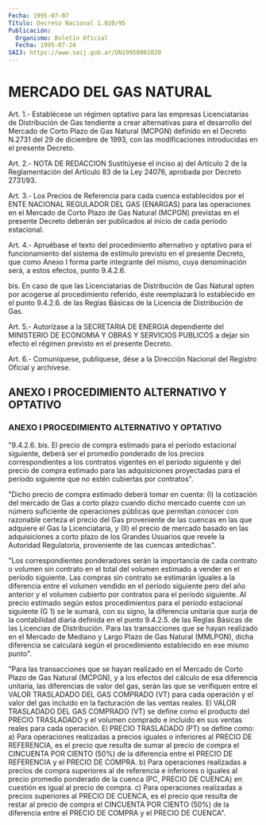 ```yaml
---
Fecha: 1995-07-07
Título: Decreto Nacional 1.020/95
Publicación:
  Organismo: Boletín Oficial
  Fecha: 1995-07-24
SAIJ: https://www.saij.gob.ar/DN19950001020
---
```

# MERCADO DEL GAS NATURAL

<a id="1"></a>
Art.  1.-  Establécese  un  régimen optativo para las empresas Licenciatarias de Distribución de Gas tendiente a crear alternativas para el desarrollo del  Mercado  de Corto Plazo de Gas Natural (MCPGN) definido en el Decreto N.2731 del  29  de diciembre de  1993,  con  las  modificaciones  introducidas  en  el  presente Decreto.

<a id="2"></a>
Art.  2.-  NOTA  DE  REDACCION  Sustitúyese  el  inciso a) del Artículo  2  de la Reglamentación del Artículo 83 de la Ley  24076, aprobada por Decreto 2731/93.

<a id="3"></a>
Art. 3.- Los Precios de Referencia para cada cuenca establecidos  por el ENTE NACIONAL REGULADOR DEL GAS (ENARGAS) para las operaciones  en  el  Mercado  de  Corto  Plazo  de  Gas Natural (MCPGN) previstas en el presente Decreto deberán ser publicados  al inicio de cada período estacional.

<a id="4"></a>
Art.  4.-  Apruébase  el texto del procedimiento alternativo y optativo para el funcionamiento  del  sistema  de estímulo previsto en  el  presente  Decreto, que como Anexo I forma parte  integrante del mismo, cuya denominación  será, a estos efectos, punto 9.4.2.6.

bis.  En  caso de que las Licenciatarias  de  Distribución  de  Gas Natural  opten    por  acogerse  al  procedimiento  referido,  éste reemplazará lo establecido  en  el  punto  9.4.2.6.  de  las Reglas Básicas de la Licencia de Distribución de Gas.

<a id="5"></a>
Art. 5.- Autorízase a la SECRETARIA DE ENERGIA dependiente del MINISTERIO  DE  ECONOMIA  Y  OBRAS Y SERVICIOS PUBLICOS a dejar sin efecto el régimen previsto en el presente Decreto.

<a id="6"></a>
Art. 6.- Comuníquese, publíquese, dése a la Dirección Nacional del Registro Oficial y archívese.

## ANEXO I PROCEDIMIENTO ALTERNATIVO Y OPTATIVO

### ANEXO I PROCEDIMIENTO ALTERNATIVO Y OPTATIVO

<a id="1"></a>
"9.4.2.6.  bis.  El  precio de compra estimado para el período estacional siguiente, deberá  ser  el  promedio  ponderado  de  los precios  correspondientes  a  los  contratos vigentes en el período siguiente y del precio de compra estimado  para  las  adquisiciones proyectadas  para  el período siguiente que no estén cubiertas  por contratos".

"Dicho precio de compra  estimado  deberá  tomar en cuenta: (I) la cotización  del mercado de Gas a corto plazo cuando  dicho  mercado cuente  con  un  número  suficiente  de  operaciones  públicas  que permitan  conocer    con   razonable  certeza  el  precio  del  Gas proveniente  de  las  cuencas   en  las  que  adquiere  el  Gas  la Licenciataria,  y  (II)  el  precio    de  mercado  basado  en  las adquisiciones a corto plazo de los Grandes  Usuarios  que revele la Autoridad  Regulatoria, proveniente de las cuencas antedichas".

"Los correspondientes  ponderadores  serán  la importancia de cada contrato o volumen sin contrato en el total del  volumen estimado a vender  en  el  período  siguiente.  Las  compras  sin contrato  se estimarán  iguales a la diferencia entre el volumen vendido  en  el período siguiente  pero  del año anterior y el volumen cubierto por contratos  para el período  siguiente.  Al  precio  estimado  según estos procedimientos  para el período estacional siguiente (G 1) se le sumará, con su signo,  la  diferencia  unitaria  que surja de la contabilidad  diaria  definida en el punto 9.4.2.5. de  las  Reglas Básicas de las Licencias  de  Distribución.  Para las transacciones que se hayan realizado en el Mercado de Mediano  y  Largo  Plazo de Gas  Natural  (MMLPGN),  dicha  diferencia  se  calculará  según el procedimiento establecido en ese mismo punto".

"Para  las  transacciones que se hayan realizado en el Mercado  de Corto Plazo de  Gas Natural (MCPGN), y a los efectos del cálculo de esa diferencia unitaria,  las  diferencias  de valor del gas, serán las que se verifiquen entre el VALOR TRASLADADO  DEL  GAS  COMPRADO (VT)  para  cada  operación  y  el  valor  del  gas  incluido en la facturación  de  las  ventas  reales. El VALOR TRASLADADO  DEL  GAS COMPRADO (VT) se define como el  producto  del  PRECIO TRASLADADO y el  volumen  comprado  e  incluido en sus ventas reales  para  cada operación.  El PRECIO TRASLADADO  (PT)  se  define  como:  a)  Para operaciones realizadas  a precios iguales o inferiores al PRECIO DE REFERENCIA, es el precio  que  resulta de sumar al precio de compra el CINCUENTA POR CIENTO (50%) de  la  diferencia entre el PRECIO DE REFERENCIA y el PRECIO DE COMPRA. b) Para  operaciones realizadas a precios  de  compra  superiores  al de referencia  e  inferiores  o iguales al precio promedio ponderado  de  la  cuenca (PC, PRECIO DE CUENCA)  en  cuestión  es  igual  al  precio  de  compra.  c)  Para operaciones  realizadas a precios superiores al PRECIO  DE  CUENCA, es  el  precio que  resulta  de  restar  al  precio  de  compra  el CINCUENTA  POR  CIENTO  (50%)  de  la diferencia entre el PRECIO DE COMPRA y el PRECIO DE CUENCA".